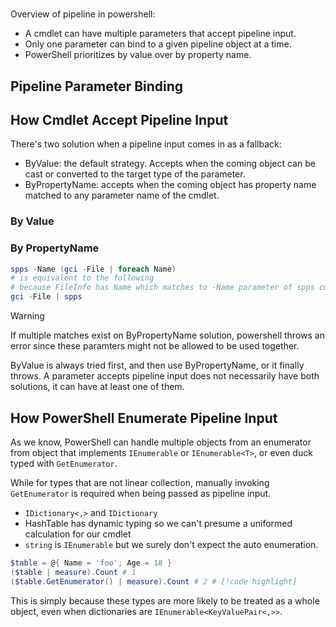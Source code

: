 #

Overview of pipeline in powershell:

- A cmdlet can have multiple parameters that accept pipeline input.
- Only one parameter can bind to a given pipeline object at a time.
- PowerShell prioritizes by value over by property name.

## Pipeline Parameter Binding


## How Cmdlet Accept Pipeline Input

There's two solution when a pipeline input comes in as a fallback:

- ByValue: the default strategy. Accepts when the coming object can be cast or converted to the target type of the parameter.
- ByPropertyName: accepts when the coming object has property name matched to any parameter name of the cmdlet. 

### By Value



### By PropertyName

```ps1
spps -Name (gci -File | foreach Name)
# is equivalent to the following
# because FileInfo has Name which matches to -Name parameter of spps cmdlet
gci -File | spps
```


> [!WARNING]
> If multiple matches exist on ByPropertyName solution, powershell throws an error since these paramters might not be allowed to be used together.

ByValue is always tried first, and then use ByPropertyName, or it finally throws.
A parameter accepts pipeline input does not necessarily have both solutions, it can have at least one of them.

## How PowerShell Enumerate Pipeline Input

As we know, PowerShell can handle multiple objects from an enumerator from object that implements `IEnumerable` or `IEnumerable<T>`, or even duck typed with `GetEnumerator`.

While for types that are not linear collection, manually invoking `GetEnumerator` is required when being passed as pipeline input.

- `IDictionary<,>` and `IDictionary`
- HashTable has dynamic typing so we can't presume a uniformed calculation for our cmdlet
- `string` is `IEnumerable` but we surely don't expect the auto enumeration.

```ps1
$table = @{ Name = 'foo'; Age = 18 }   
($table | measure).Count # 1
($table.GetEnumerator() | measure).Count # 2 # [!code highlight] 
```

This is simply because these types are more likely to be treated as a whole object, even when dictionaries are `IEnumerable<KeyValuePair<,>>`.

